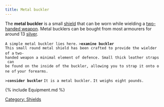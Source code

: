 ```yaml
---
title: Metal buckler
---
```


The **metal buckler** is a small [shield](shield "wikilink") that can be
worn while wielding a [two-handed weapon](two-handed_weapon "wikilink").
Metal bucklers can be bought from most armourers for around 13
[silver](silver "wikilink").

`A simple metal buckler lies here.`
`>`**`examine buckler`**
`This small round metal shield has been crafted to provide the wielder of a`
`two-handed weapon a minimal element of defence. Small thick leather straps can`
`be found on the inside of the buckler, allowing you to strap it onto one of`
`your forearms.`

`>`**`consider buckler`**
`It is a metal buckler.`
`It weighs eight pounds.`

{% include Equipment.md %}

[Category: Shields](Category:_Shields "wikilink")